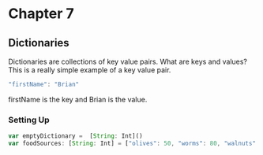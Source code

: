 # Chapter 7
## Dictionaries

Dictionaries are collections of key value pairs. What are keys and values?
This is a really simple example of a key value pair.

```javascript
"firstName": "Brian"
```

firstName is the key and Brian is the value.

### Setting Up



```javascript
var emptyDictionary =  [String: Int]()
var foodSources: [String: Int] = ["olives": 50, "worms": 80, "walnuts": 90]



```
